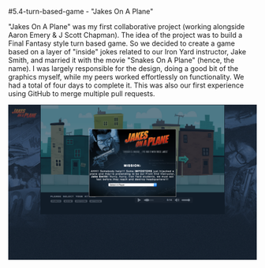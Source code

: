 #5.4-turn-based-game - "Jakes On A Plane"

"Jakes On A Plane" was my first collaborative project (working alongside Aaron Emery & J Scott Chapman). The idea of the project was to build a Final Fantasy style turn based game. So we decided to create a game based on a layer of "inside" jokes related to our Iron Yard instructor, Jake Smith, and married it with the movie "Snakes On A Plane" (hence, the name). I was largely responsible for the design, doing a good bit of the graphics myself, while my peers worked effortlessly on functionality. We had a total of four days to complete it. This was also our first experience using GitHub to merge multiple pull requests. 

![Jakes On A Plane](app/templates/assets/img/screen.png)
